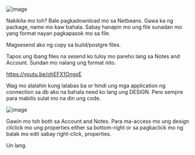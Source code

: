 ![image](https://github.com/Roselynong/Project/assets/161658486/7914ff83-8957-4ca9-8683-414313e6d4ec)

Nakikita mo toh?
Bale pagkadownload mo sa Netbeans.
Gawa ka ng package, name mo kaw bahala.
Sabay hanapin mo ung file sunadan mo yang format nayan pagkapasok mo sa file.

Magsesend ako ng copy sa build/postgre files.

Tapos ung ibang files na sesend ko tuloy mo pareho lang sa Notes and Account.
Sundan mo nalang ung format nito.

https://youtu.be/ohEFX1OngxE

Wag mo alalahin kung lalabas ba or hindi ung mga application ng connection sa db ako na bahala need ko lang ung DESIGN.
Pero sempre para mabilis sulat mo na din ung code.

![image](https://github.com/Roselynong/Project/assets/161658486/672bb13c-da7d-4767-9ea9-f9aeb3903daf)

Gawin mo toh both sa Account and Notes.
Para ma-access mo ung design cliclick mo ung properties either sa bottom-right or sa pagkaclick mo ng balak mo edit sabay right-click, properties.

Un lang.
